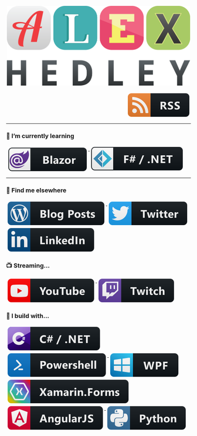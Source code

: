 <!--![AlexHedley Logo](images/logo.png)-->
<!--![AlexHedley Logo](https://raw.githubusercontent.com/AlexHedley/AlexHedley/master/images/logo.png)-->
<p align="center">
  <a href="https://alexhedley.github.io/" target="_blank">
    <img src="https://raw.githubusercontent.com/AlexHedley/AlexHedley/master/images/logo.png" 
        alt="AlexHedley Logo" 
        width="500px" />
  </a>
</p>

<!-- - [Blog](https://alexhedley.github.io/) -->

<p align="right">
  <a href="https://alexhedley.github.io/feed">
    <img src="https://raw.githubusercontent.com/AlexHedley/AlexHedley/master/images/rss.svg" alt="RSS" style="vertical-align:top; margin:4px">
  </a>
</p>

---

### 🌱 I’m currently learning

  <a href="https://dotnet.microsoft.com/en-us/apps/aspnet/web-apps/blazor">
    <img src="https://raw.githubusercontent.com/AlexHedley/AlexHedley/master/images/blazor.svg" alt="Blazor" style="vertical-align:top; margin:4px">
  </a>
<!--
  <a href="https://fsharp.org/">
    <img src="https://raw.githubusercontent.com/AlexHedley/AlexHedley/master/images/fsharp.svg" alt="F#" style="vertical-align:top; margin:4px">
  </a>
-->
  <a href="https://fsharp.org/">
    <img src="https://raw.githubusercontent.com/AlexHedley/AlexHedley/master/images/fsharp_dotnet.svg" alt="F# / .NET" style="vertical-align:top; margin:4px">
  </a>

---

### 📢 Find me elsewhere

  <a href="https://alexhedley.wordpress.com/">
    <img src="https://raw.githubusercontent.com/AlexHedley/AlexHedley/master/images/wordpress.svg" alt="Wordpress" style="vertical-align:top; margin:4px">
  </a>  

  <a href="https://twitter.com/alexhedley">
    <img src="https://raw.githubusercontent.com/AlexHedley/AlexHedley/master/images/twitter.svg" alt="Twitter" style="vertical-align:top; margin:4px">
  </a>  

  <a href="https://www.linkedin.com/in/alexhedley/">
    <img src="https://raw.githubusercontent.com/AlexHedley/AlexHedley/master/images/linkedin.svg" alt="LinkedIn" style="vertical-align:top; margin:4px">
  </a>

<!--
  <a href="https://stackoverflow.com/users/2895831/alex-hedley/">
    <img src="https://raw.githubusercontent.com/AlexHedley/AlexHedley/master/images/stackoverflow.svg" alt="stackoverflow" style="vertical-align:top; margin:4px">
  </a>
-->

<!--
  <a href="https://marketplace.visualstudio.com/publishers/AlexHedley">
    <img src="https://raw.githubusercontent.com/AlexHedley/AlexHedley/master/images/visualStudioExtensions.svg" alt="VS Marketplace" style="vertical-align:top; margin:4px">
  </a>
-->

### 📺 Streaming...

  <a href="https://www.youtube.com/Xandor8/">
    <img src="https://raw.githubusercontent.com/AlexHedley/AlexHedley/master/images/youtube.svg" alt="Youtube" style="vertical-align:top; margin:4px">
  </a>

  <a href="https://www.twitch.tv/alexhedley8">
    <img src="https://raw.githubusercontent.com/AlexHedley/AlexHedley/master/images/twitch.svg" alt="Twitch" style="vertical-align:top; margin:4px">
  </a>

### 🚧 I build with...

 <a href="https://docs.microsoft.com/dotnet/csharp/">
    <img src="https://raw.githubusercontent.com/AlexHedley/AlexHedley/master/images/csharp_dotnet.svg" alt="C# .NET" style="vertical-align:top; margin:4px">
  </a>

  <a href="https://docs.microsoft.com/powershell/">
    <img src="https://raw.githubusercontent.com/AlexHedley/AlexHedley/master/images/powershell.svg" alt="PowerShell" style="vertical-align:top; margin:4px">
  </a>

  <a href="https://github.com/dotnet/wpf">
    <img src="https://raw.githubusercontent.com/AlexHedley/AlexHedley/master/images/wpf.svg" alt="WPF" style="vertical-align:top; margin:4px">
  </a>

  <a href="https://github.com/xamarin/Xamarin.Forms">
    <img src="https://raw.githubusercontent.com/AlexHedley/AlexHedley/master/images/xamarin_forms.svg" alt="Xamarin.Forms" style="vertical-align:top; margin:4px">
  </a>

  <a href="https://github.com/angular/angular.js">
    <img src="https://raw.githubusercontent.com/AlexHedley/AlexHedley/master/images/angular.svg" alt="AngularJS" style="vertical-align:top; margin:4px">
  </a>

  <a href="https://github.com/python">
    <img src="https://raw.githubusercontent.com/AlexHedley/AlexHedley/master/images/python.svg" alt="Python" style="vertical-align:top; margin:4px">
  </a>
